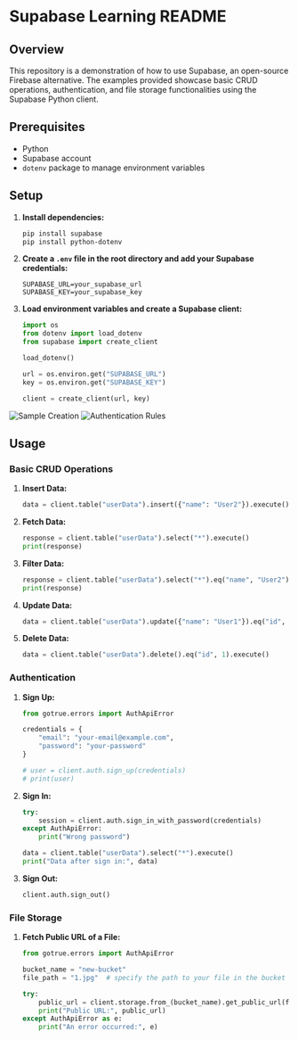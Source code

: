 # Supabase Learning README

## Overview

This repository is a demonstration of how to use Supabase, an open-source Firebase alternative. The examples provided showcase basic CRUD operations, authentication, and file storage functionalities using the Supabase Python client.

## Prerequisites

- Python 
- Supabase account
- `dotenv` package to manage environment variables

## Setup

1. **Install dependencies:**

   ```bash
   pip install supabase
   pip install python-dotenv
   ```

2. **Create a `.env` file in the root directory and add your Supabase credentials:**

   ```plaintext
   SUPABASE_URL=your_supabase_url
   SUPABASE_KEY=your_supabase_key
   ```

3. **Load environment variables and create a Supabase client:**

   ```python
   import os
   from dotenv import load_dotenv
   from supabase import create_client

   load_dotenv()

   url = os.environ.get("SUPABASE_URL")
   key = os.environ.get("SUPABASE_KEY")

   client = create_client(url, key)
   ```

![Sample Creation ](./assets/img1.png)
![Authentication Rules](./assets/img2.png)


## Usage

### Basic CRUD Operations

1. **Insert Data:**

   ```python
   data = client.table("userData").insert({"name": "User2"}).execute()
   ```

2. **Fetch Data:**

   ```python
   response = client.table("userData").select("*").execute()
   print(response)
   ```

3. **Filter Data:**

   ```python
   response = client.table("userData").select("*").eq("name", "User2").execute()
   print(response)
   ```

4. **Update Data:**

   ```python
   data = client.table("userData").update({"name": "User1"}).eq("id", 1).execute()
   ```

5. **Delete Data:**

   ```python
   data = client.table("userData").delete().eq("id", 1).execute()
   ```

### Authentication

1. **Sign Up:**

   ```python
   from gotrue.errors import AuthApiError

   credentials = {
       "email": "your-email@example.com",
       "password": "your-password"
   }

   # user = client.auth.sign_up(credentials)
   # print(user)
   ```

2. **Sign In:**

   ```python
   try:
       session = client.auth.sign_in_with_password(credentials)
   except AuthApiError:
       print("Wrong password")

   data = client.table("userData").select("*").execute()
   print("Data after sign in:", data)
   ```

3. **Sign Out:**

   ```python
   client.auth.sign_out()
   ```

### File Storage

1. **Fetch Public URL of a File:**

   ```python
   from gotrue.errors import AuthApiError

   bucket_name = "new-bucket"
   file_path = "1.jpg"  # specify the path to your file in the bucket

   try:
       public_url = client.storage.from_(bucket_name).get_public_url(file_path)
       print("Public URL:", public_url)
   except AuthApiError as e:
       print("An error occurred:", e)
   ```
